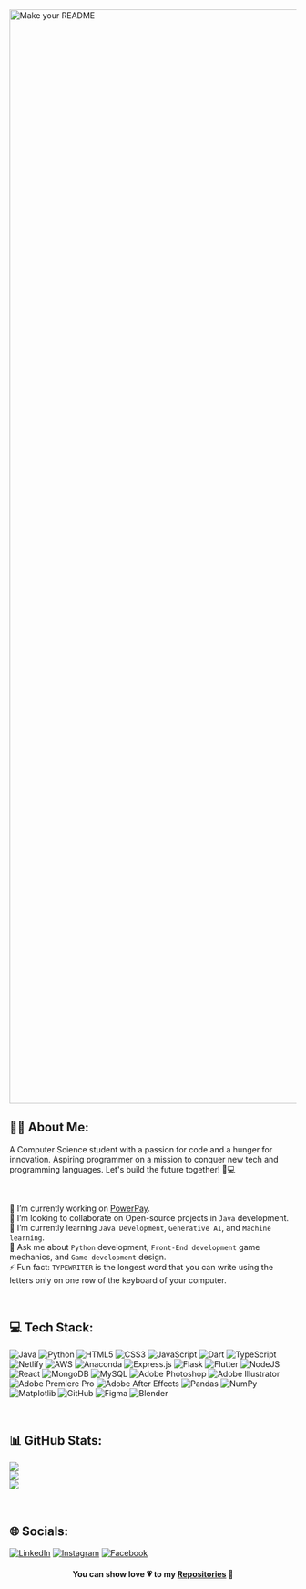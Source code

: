 <img width="1917" alt="Make your README" src="https://github.com/nikunjk9/nikunjk9/assets/140910919/8fa53d5b-b9bf-4fa9-adc8-b51f21fd1b55">



## 👦🏻 About Me:


  A Computer Science student with a passion for code and a hunger for innovation. Aspiring programmer on a mission to conquer new tech and programming languages. Let's build the future together! 🚀💻


<br/>

  🔭 I’m currently working on [PowerPay](https://github.com/nikunjk9/PowerPay). <br>
  👯 I’m looking to collaborate on Open-source projects in `Java` development. <br>
  🌱 I’m currently learning `Java Development`, `Generative AI`, and `Machine learning`. <br>
  💬 Ask me about `Python` development, `Front-End development` game mechanics, and `Game development` design.<br>
  ⚡ Fun fact: `TYPEWRITER` is the longest word that you can write using the letters only on one row of the keyboard of your computer.
 


<br/>



## 💻 Tech Stack:
  
![Java](https://img.shields.io/badge/java-%23ED8B00.svg?style=for-the-badge&logo=openjdk&logoColor=white) ![Python](https://img.shields.io/badge/python-3670A0?style=for-the-badge&logo=python&logoColor=ffdd54) ![HTML5](https://img.shields.io/badge/html5-%23E34F26.svg?style=for-the-badge&logo=html5&logoColor=white) ![CSS3](https://img.shields.io/badge/css3-%231572B6.svg?style=for-the-badge&logo=css3&logoColor=white) ![JavaScript](https://img.shields.io/badge/javascript-%23323330.svg?style=for-the-badge&logo=javascript&logoColor=%23F7DF1E) ![Dart](https://img.shields.io/badge/dart-%230175C2.svg?style=for-the-badge&logo=dart&logoColor=white) ![TypeScript](https://img.shields.io/badge/typescript-%23007ACC.svg?style=for-the-badge&logo=typescript&logoColor=white) ![Netlify](https://img.shields.io/badge/netlify-%23000000.svg?style=for-the-badge&logo=netlify&logoColor=#00C7B7) ![AWS](https://img.shields.io/badge/AWS-%23FF9900.svg?style=for-the-badge&logo=amazon-aws&logoColor=white) ![Anaconda](https://img.shields.io/badge/Anaconda-%2344A833.svg?style=for-the-badge&logo=anaconda&logoColor=white) ![Express.js](https://img.shields.io/badge/express.js-%23404d59.svg?style=for-the-badge&logo=express&logoColor=%2361DAFB) ![Flask](https://img.shields.io/badge/flask-%23000.svg?style=for-the-badge&logo=flask&logoColor=white) ![Flutter](https://img.shields.io/badge/Flutter-%2302569B.svg?style=for-the-badge&logo=Flutter&logoColor=white) ![NodeJS](https://img.shields.io/badge/node.js-6DA55F?style=for-the-badge&logo=node.js&logoColor=white) ![React](https://img.shields.io/badge/react-%2320232a.svg?style=for-the-badge&logo=react&logoColor=%2361DAFB) ![MongoDB](https://img.shields.io/badge/MongoDB-%234ea94b.svg?style=for-the-badge&logo=mongodb&logoColor=white) ![MySQL](https://img.shields.io/badge/mysql-4479A1.svg?style=for-the-badge&logo=mysql&logoColor=white) ![Adobe Photoshop](https://img.shields.io/badge/adobe%20photoshop-%2331A8FF.svg?style=for-the-badge&logo=adobe%20photoshop&logoColor=white) ![Adobe Illustrator](https://img.shields.io/badge/adobe%20illustrator-%23FF9A00.svg?style=for-the-badge&logo=adobe%20illustrator&logoColor=white) ![Adobe Premiere Pro](https://img.shields.io/badge/Adobe%20Premiere%20Pro-9999FF.svg?style=for-the-badge&logo=Adobe%20Premiere%20Pro&logoColor=white) ![Adobe After Effects](https://img.shields.io/badge/Adobe%20After%20Effects-9999FF.svg?style=for-the-badge&logo=Adobe%20After%20Effects&logoColor=white) ![Pandas](https://img.shields.io/badge/pandas-%23150458.svg?style=for-the-badge&logo=pandas&logoColor=white) ![NumPy](https://img.shields.io/badge/numpy-%23013243.svg?style=for-the-badge&logo=numpy&logoColor=white) ![Matplotlib](https://img.shields.io/badge/Matplotlib-%23ffffff.svg?style=for-the-badge&logo=Matplotlib&logoColor=black) ![GitHub](https://img.shields.io/badge/github-%23121011.svg?style=for-the-badge&logo=github&logoColor=white) ![Figma](https://img.shields.io/badge/figma-%23F24E1E.svg?style=for-the-badge&logo=figma&logoColor=white) ![Blender](https://img.shields.io/badge/blender-%23F5792A.svg?style=for-the-badge&logo=blender&logoColor=white)


<br/>


  
## 📊 GitHub Stats:
![](https://github-readme-stats.vercel.app/api?username=nikunjk9&theme=dark&hide_border=false&include_all_commits=false&count_private=false)<br/>
![](https://github-readme-streak-stats.herokuapp.com/?user=nikunjk9&theme=dark&hide_border=false)<br/>
![](https://github-readme-stats.vercel.app/api/top-langs/?username=nikunjk9&theme=dark&hide_border=false&include_all_commits=false&count_private=false&layout=compact)


<br/>

 
  
## 🌐 Socials:
[![LinkedIn](https://img.shields.io/badge/LinkedIn-%230077B5.svg?logo=linkedin&logoColor=white)](https://www.linkedin.com/in/nikunj-kumar-184130208/) [![Instagram](https://img.shields.io/badge/Instagram-%23E4405F.svg?logo=Instagram&logoColor=white)](https://instagram.com/heyy.nikunj.here) 
[![Facebook](https://img.shields.io/badge/Facebook-%231877F2.svg?logo=Facebook&logoColor=white)](https://www.facebook.com/profile.php?id=100070085461558) 




<div align="center" >
  
#### You can show love 💗 to my [Repositories](https://github.com/nikunjk9?tab=repositories) 💌

<d>
